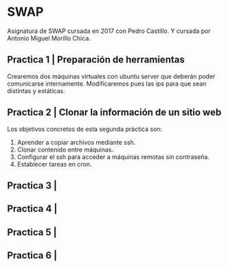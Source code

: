 # SWAP
Asignatura de SWAP cursada en 2017 con Pedro Castillo. Y cursada por
Antonio Miguel Morillo Chica.

## Practica 1 | Preparación de herramientas
Crearemos dos máquinas virtuales con ubuntu server que deberán poder comunicarse
internamente. Modificaremos pues las ips para que sean distintas y estáticas.

## Practica 2 | Clonar la información de un sitio web
Los objetivos concretos de esta segunda práctica son:
1. Aprender a copiar archivos mediante ssh.
2. Clonar contenido entre máquinas.
3. Configurar el ssh para acceder a máquinas remotas sin contraseña.
4. Establecer tareas en cron.

## Practica 3 |

## Practica 4 |

## Practica 5 |  

## Practica 6 |
